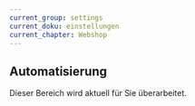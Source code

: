 ```yaml
---
current_group: settings
current_doku: einstellungen
current_chapter: Webshop
---
```


## Automatisierung

Dieser Bereich wird aktuell für Sie überarbeitet.